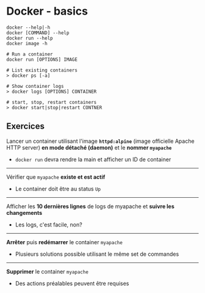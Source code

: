 # Docker - basics


```
docker --help|-h
docker [COMMAND] --help
docker run --help
docker image -h

# Run a container
docker run [OPTIONS] IMAGE

# List existing containers
> docker ps [-a] 

# Show container logs 
> docker logs [OPTIONS] CONTAINER

# start, stop, restart containers
> docker start|stop|restart CONTNER
```

## Exercices

Lancer un container utilisant l'image **`httpd:alpine`** (image officielle Apache HTTP server) **en mode détaché (daemon)** et le **nommer `myapache`**

- `docker run` devra rendre la main et afficher un ID de container

---

Vérifier que `myapache` **existe et est actif** 

- Le container doit être au status `Up`

---

Afficher les **10 dernières lignes** de logs de myapache et **suivre les changements**

- Les logs, c'est facile, non?

---

**Arrêter** puis **redémarrer** le container `myapache` 

- Plusieurs solutions possible utilisant le même set de commandes

---

**Supprimer** le container `myapache` 

- Des actions préalables peuvent être requises

